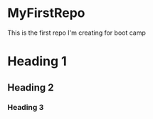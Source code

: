 # MyFirstRepo
This is the first repo I'm creating for boot camp
# Heading 1
## Heading 2
### Heading 3
